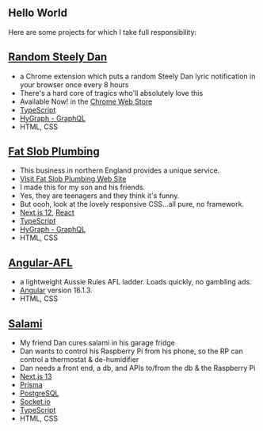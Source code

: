 ## Hello World

Here are some projects for which I take full responsibility:

## [Random Steely Dan](https://github.com/headexpanded/random_steely_dan/blob/main/README.md)

- a Chrome extension which puts a random Steely Dan lyric notification in your browser once every 8 hours
- There's a hard core of tragics who'll absolutely love this
- Available Now! in the [Chrome Web Store](https://chrome.google.com/webstore/detail/random-steely-dan/ohmpmkjhiadganahhcaakeacniikloni?hl=en-GB)
- [TypeScript](https://www.typescriptlang.org/)
- [HyGraph - GraphQL](https://hygraph.com/)
- HTML, CSS

## [Fat Slob Plumbing](https://github.com/headexpanded/fat_slob_plumbing/blob/main/README.md)

- This business in northern England provides a unique service.
- [Visit Fat Slob Plumbing Web Site](https://fat-slob-plumbing.vercel.app/)
- I made this for my son and his friends.
- Yes, they are teenagers and they think it's funny.
- But oooh, look at the lovely responsive CSS...all pure, no framework.
- [Next.js 12](https://nextjs.org/), [React](https://react.dev/)
- [TypeScript](https://www.typescriptlang.org/)
- [HyGraph - GraphQL](https://hygraph.com/)
- HTML, CSS

## [Angular-AFL](https://github.com/headexpanded/Angular-AFL/blob/main/README.md)

- a lightweight Aussie Rules AFL ladder. Loads quickly, no gambling ads.
- [Angular](https://github.com/angular/angular-cli) version 16.1.3.
- HTML, CSS


## [Salami](https://github.com/headexpanded/salami)

- My friend Dan cures salami in his garage fridge
- Dan wants to control his Raspberry Pi from his phone, so the RP can control a thermostat & de-humidifier
- Dan needs a front end, a db, and APIs to/from the db & the Raspberry Pi
- [Next.js 13](https://beta.nextjs.org/docs)
- [Prisma](https://www.prisma.io/)
- [PostgreSQL](https://www.postgresql.org/)
- [Socket.io](https://socket.io/)
- [TypeScript](https://www.typescriptlang.org/)
- HTML, CSS



<!---
headexpanded/headexpanded is a ✨ special ✨ repository because its `README.md` (this file) appears on your GitHub profile.
You can click the Preview link to take a look at your changes.
--->
